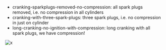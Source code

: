 
* cranking-sparkplugs-removed-no-compression: all spark plugs removed, i.e. no compression in all cylinders
* cranking-with-three-spark-plugs: three spark plugs, i.e. no compression in just on cylinder
* long-cranking-no-ignition-with-compression: long cranking with all spark plugs, we have compression!


![x](/OEM-Docs/Honda/2003-element/digital/sample.png)
